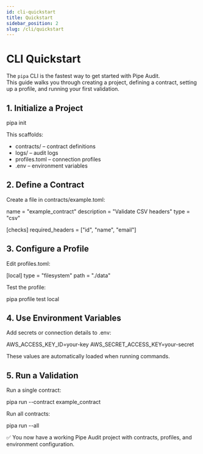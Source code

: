 ```yaml
---
id: cli-quickstart
title: Quickstart
sidebar_position: 2
slug: /cli/quickstart
---
```


# CLI Quickstart

The `pipa` CLI is the fastest way to get started with Pipe Audit.  
This guide walks you through creating a project, defining a contract, setting up a profile, and running your first validation.

## 1. Initialize a Project

pipa init

This scaffolds:

- contracts/ – contract definitions
- logs/ – audit logs
- profiles.toml – connection profiles
- .env – environment variables

## 2. Define a Contract

Create a file in contracts/example.toml:

name = "example_contract"
description = "Validate CSV headers"
type = "csv"

[checks]
required_headers = ["id", "name", "email"]

## 3. Configure a Profile

Edit profiles.toml:

[local]
type = "filesystem"
path = "./data"

Test the profile:

pipa profile test local

## 4. Use Environment Variables

Add secrets or connection details to .env:

AWS_ACCESS_KEY_ID=your-key
AWS_SECRET_ACCESS_KEY=your-secret

These values are automatically loaded when running commands.

## 5. Run a Validation

Run a single contract:

pipa run --contract example_contract

Run all contracts:

pipa run --all

✅ You now have a working Pipe Audit project with contracts, profiles, and environment configuration.
